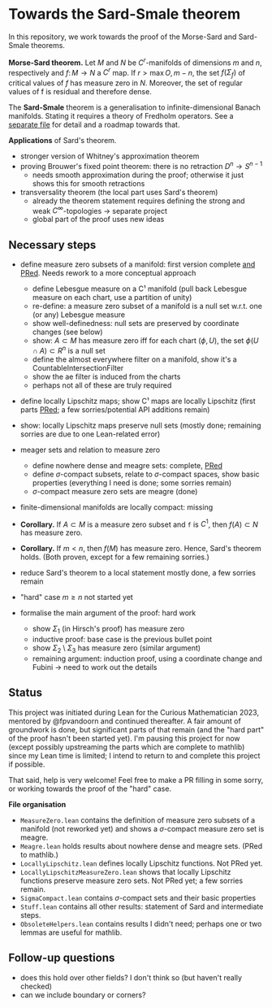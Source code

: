 # Towards the Sard-Smale theorem
In this repository, we work towards the proof of the Morse-Sard and Sard-Smale theorems.

**Morse-Sard theorem.** Let $M$ and $N$ be $C^r$-manifolds of dimensions $m$ and $n$, respectively and $f\colon M\to N$ a $C^r$ map. If $r > \max {O,m - n}$, the set $f(\Sigma_f)$ of critical values of $f$ has measure zero in $N$. Moreover, the set of regular values of f is residual and therefore dense.

The **Sard-Smale** theorem is a generalisation to infinite-dimensional Banach manifolds. Stating it requires a theory of Fredholm operators. See a [separate file](Roadmap_towards_Sard-Smale.md) for detail and a roadmap towards that.

**Applications** of Sard's theorem.
- stronger version of Whitney's approximation theorem
- proving Brouwer's fixed point theorem: there is no retraction $D^n\to S^{n-1}$
  - needs smooth approximation during the proof; otherwise it just shows this for smooth retractions
- transversality theorem (the local part uses Sard's theorem)
  - already the theorem statement requires defining the strong and weak $C^\infty$-topologies -> separate project
  - global part of the proof uses new ideas

## Necessary steps
- define measure zero subsets of a manifold: first version complete [and PRed](https://github.com/leanprover-community/mathlib4/pull/7076). Needs rework to a more conceptual approach
   - define Lebesgue measure on a C¹ manifold (pull back Lebesgue measure on each chart, use a partition of unity)
   - re-define: a measure zero subset of a manifold is a null set w.r.t. one (or any) Lebesgue measure
   - show well-definedness: null sets are preserved by coordinate changes (see below)
   - show: $A\subset M$ has measure zero iff for each chart $(\phi,U)$, the set $\phi(U\cap A)\subset R^n$ is a null set
   - define the almost everywhere filter on a manifold, show it's a CountableIntersectionFilter
   - show the ae filter is induced from the charts
   - perhaps not all of these are truly required

- define locally Lipschitz maps; show C¹ maps are locally Lipschitz
(first parts [PRed](https://github.com/leanprover-community/mathlib4/pull/7314); a few sorries/potential API additions remain)
- show: locally Lipschitz maps preserve null sets (mostly done; remaining sorries are due to one Lean-related error)

- meager sets and relation to measure zero
  - define nowhere dense and meagre sets: complete, [PRed](https://github.com/leanprover-community/mathlib4/pull/7180)
  - define $\sigma$-compact subsets, relate to $\sigma$-compact spaces, show basic properties (everything I need is done; some sorries remain)
  - $\sigma$-compact measure zero sets are meagre (done)
- finite-dimensional manifolds are locally compact: missing

- **Corollary.** If $A\subset M$ is a measure zero subset and `f` is $C^1$, then $f(A)\subset N$ has measure zero.
- **Corollary.** If $m < n$, then $f(M)$ has measure zero. Hence, Sard's theorem holds.
(Both proven, except for a few remaining sorries.)

- reduce Sard's theorem to a local statement                    mostly done, a few sorries remain
- "hard" case $m\geq n$ not started yet

- formalise the main argument of the proof: hard work
  - show $\Sigma_1$ (in Hirsch's proof) has measure zero
  - inductive proof: base case is the previous bullet point
  - show $\Sigma_2\setminus\Sigma_3$ has measure zero (similar argument)
  - remaining argument: induction proof, using a coordinate change and Fubini -> need to work out the details

## Status
This project was initiated during Lean for the Curious Mathematician 2023, mentored by @fpvandoorn and continued thereafter.
A fair amount of groundwork is done, but significant parts of that remain (and the "hard part" of the proof hasn't been started yet).
I'm pausing this project for now (except possibly upstreaming the parts which are complete to mathlib) since my Lean time is limited; I intend to return to and complete this project if possible.

That said, help is very welcome! Feel free to make a PR filling in some sorry, or working towards the proof of the "hard" case.

**File organisation**
- `MeasureZero.lean` contains the definition of measure zero subsets of a manifold (not reworked yet) and shows a $\sigma$-compact measure zero set is meagre.
- `Meagre.lean` holds results about nowhere dense and meagre sets. (PRed to mathlib.)
- `LocallyLipschitz.lean` defines locally Lipschitz functions. Not PRed yet.
- `LocallyLipschitzMeasureZero.lean` shows that locally Lipschitz functions preserve measure zero sets. Not PRed yet; a few sorries remain.
- `SigmaCompact.lean` contains $\sigma$-compact sets and their basic properties
- `Stuff.lean` contains all other results: statement of Sard and intermediate steps.
- `ObsoleteHelpers.lean` contains results I didn't need; perhaps one or two lemmas are useful for mathlib.

## Follow-up questions
- does this hold over other fields? I don't think so (but haven't really checked)
- can we include boundary or corners?
